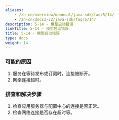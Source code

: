 ```yaml
---
aliases:
    - /zh-cn/overview/mannual/java-sdk/faq/5/14/
    - /zh-cn/docs3-v2/java-sdk/faq/5/14/
description: 5-14 - 模型启动错误
linkTitle: 5-14 - 模型启动错误
title: 5-14 - 模型启动错误
type: docs
weight: 14
---
```







### 可能的原因

1. 服务在等待发布或订阅时，连接被断开。
2. 网络连接超时。

### 排查和解决步骤

1. 检查应用服务器与配置中心的连接是否正常。
2. 检查网络连接是否存在超时等。